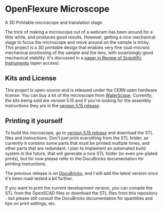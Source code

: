 # OpenFlexure Microscope
A 3D Printable microscope and translation stage. 

The trick of making a microscope out of a webcam has been around for a little while, and produces good results.  However, getting a nice mechanical stage to focus the microscope and move around on the sample is tricky.  This project is a 3D printable design that enables very fine (sub-micron) mechanical positioning of the sample and the lens, with surprisingly good mechanical stability.  It's discussed in a [paper in Review of Scientific Instruments](http://dx.doi.org/10.1063/1.4941068) (open access).

## Kits and License
This project is open-source and is released under the CERN open hardware license.  You can buy a kit of the microscope from [WaterScope](http://www.waterscope.org/).  Currently, the kits being sold are version 5.15 and if you're looking for the assembly instructions they are in the [version 5.15 release](https://github.com/rwb27/openflexure_microscope/releases/tag/v5.15.1-rc0).

## Printing it yourself
To build the microscope, go to [version 5.15 release](https://github.com/rwb27/openflexure_microscope/releases/tag/v5.15.1-rc0) and
download the STL files and instructions.  Don't just print everything from the STL folder,
as currently it contains some parts that must be printed multiple times, and other parts
that are redundant.  I plan to implement an automated build system in the future, that will
generate a nice STL folder (or even pre-plated prints), but for now please refer to 
the DocuBricks documentation for printing instructions.

The previous release is on [DocuBricks](http://docubricks.com/projects/openflexure-microscope), and I will add the latest version once it's been road-tested a bit further. 

If you want to print the current development version, you can compile the STL from the 
OpenSCAD files or download the STL files from this repository - but please still consult the DocuBricks
documentation for quantities and tips on print settings, etc.


